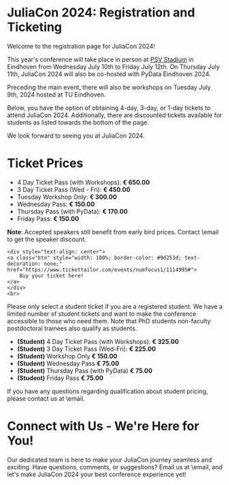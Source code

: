 # JuliaCon 2024: Registration and Ticketing

Welcome to the registration page for JuliaCon 2024! 

This year's conference will take place in person at [PSV Stadium](/2024/venue) in Eindhoven from Wednesday July 10th to Friday July 12th. On Thursday July 11th, JuliaCon 2024 will also be co-hosted with PyData Eindhoven 2024.

Preceding the main event, there will also be workshops on Tuesday July 9th, 2024 hosted at TU Eindhoven.

Below, you have the option of obtaining 4-day, 3-day, or 1-day tickets to attend JuliaCon 2024. Additionally, there are discounted tickets available for students as listed towards the bottom of the page.

We look forward to seeing you at JuliaCon 2024.

# Ticket Prices

- 4 Day Ticket Pass (with Workshops): **€ 650.00**
- 3 Day Ticket Pass (Wed - Fri): **€ 450.00**
- Tuesday Workshop Only: **€ 300.00**
- Wednesday Pass: **€ 150.00**
- Thursday Pass (with PyData): **€ 170.00**
- Friday Pass: **€ 150.00**

**Note**: Accepted speakers still benefit from early bird prices. Contact \email to get the speaker discount.

~~~
<div style="text-align: center">
<a class="btn" style="width: 100%; border-color: #9d253d; text-decoration: none;" href="https://www.tickettailor.com/events/numfocus1/1114995#">
    Buy your ticket here!
</a>
</div>
<br>
~~~

Please only select a student ticket if you are a registered student. We have a limited number of student tickets and want to make the conference accessible to those who need them. Note that PhD students non-faculty postdoctoral trainees also qualify as students.

- **(Student)** 4 Day Ticket Pass (with Workshops): **€ 325.00**
- **(Student)** 3 Day Ticket Pass (Wed-Fri): **€ 225.00**
- **(Student)** Workshop Only **€ 150.00**
- **(Student)** Wednesday Pass **€ 75.00**
- **(Student)** Thursday Pass (with PyData) **€ 75.00**
- **(Student)** Friday Pass **€ 75.00**

If you have any questions regarding qualification about student pricing, please contact us at \email.

# Connect with Us - We're Here for You!

Our dedicated team is here to make your JuliaCon journey seamless and exciting. Have questions, comments, or suggestions? Email us at \email, and let's make JuliaCon 2024 your best conference experience yet!
